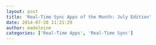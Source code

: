 ```yaml
---
layout: post
title: 'Real-Time Sync Apps of the Month: July Edition'
date: 2014-07-28 11:21:29
author: madeleine
categories: ['Real-Time Apps', 'Real-Time Sync']
---
```

